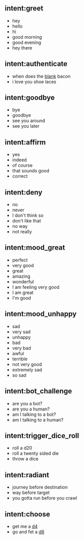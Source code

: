 ## intent:greet
- hey
- hello
- hi
- good morning
- good evening
- hey there

## intent:authenticate
- when does the [blank](dice_sides) bacon
- i love you shoe laces

## intent:goodbye
- bye
- goodbye
- see you around
- see you later

## intent:affirm
- yes
- indeed
- of course
- that sounds good
- correct

## intent:deny
- no
- never
- I don't think so
- don't like that
- no way
- not really

## intent:mood_great
- perfect
- very good
- great
- amazing
- wonderful
- I am feeling very good
- I am great
- I'm good

## intent:mood_unhappy
- sad
- very sad
- unhappy
- bad
- very bad
- awful
- terrible
- not very good
- extremely sad
- so sad

## intent:bot_challenge
- are you a bot?
- are you a human?
- am I talking to a bot?
- am I talking to a human?

## intent:trigger_dice_roll
- roll a d20
- roll a twenty sided die
- throw a dice

## intent:radiant
- journey before destination
- way before target
- you gotta run before you crawl

## intent:choose
- get me a [d4](dice_sides)
- go and fet a [d6](dice_sides)